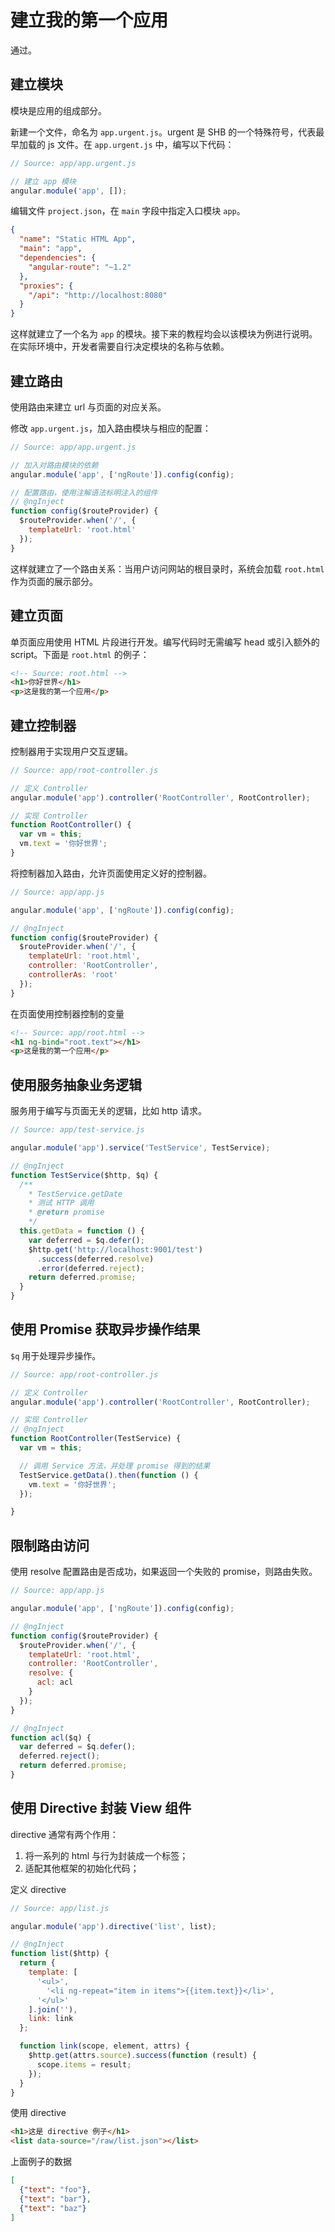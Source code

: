 建立我的第一个应用
================

通过。


建立模块
----------------

模块是应用的组成部分。

新建一个文件，命名为 `app.urgent.js`。urgent 是 SHB 的一个特殊符号，代表最早加载的 js 文件。在 `app.urgent.js` 中，编写以下代码：

```javascript
// Source: app/app.urgent.js

// 建立 app 模块
angular.module('app', []);
```

编辑文件 `project.json`，在 `main` 字段中指定入口模块 `app`。

```json
{
  "name": "Static HTML App",
  "main": "app",
  "dependencies": {
    "angular-route": "~1.2"
  },
  "proxies": {
    "/api": "http://localhost:8080"
  }
}
```

这样就建立了一个名为 `app` 的模块。接下来的教程均会以该模块为例进行说明。在实际环境中，开发者需要自行决定模块的名称与依赖。


建立路由
-------

使用路由来建立 url 与页面的对应关系。

修改 `app.urgent.js`，加入路由模块与相应的配置：

```javascript
// Source: app/app.urgent.js

// 加入对路由模块的依赖
angular.module('app', ['ngRoute']).config(config);

// 配置路由，使用注解语法标明注入的组件
// @ngInject
function config($routeProvider) {
  $routeProvider.when('/', {
    templateUrl: 'root.html'
  });
}
```
这样就建立了一个路由关系：当用户访问网站的根目录时，系统会加载 `root.html` 作为页面的展示部分。

建立页面
-------

单页面应用使用 HTML 片段进行开发。编写代码时无需编写 head 或引入额外的 script。下面是 `root.html` 的例子：

```html
<!-- Source: root.html -->
<h1>你好世界</h1>
<p>这是我的第一个应用</p>
```

建立控制器
-------

控制器用于实现用户交互逻辑。

```javascript
// Source: app/root-controller.js

// 定义 Controller
angular.module('app').controller('RootController', RootController);

// 实现 Controller
function RootController() {
  var vm = this;
  vm.text = '你好世界';
}
```

将控制器加入路由，允许页面使用定义好的控制器。

```javascript
// Source: app/app.js

angular.module('app', ['ngRoute']).config(config);

// @ngInject
function config($routeProvider) {
  $routeProvider.when('/', {
    templateUrl: 'root.html',
    controller: 'RootController',
    controllerAs: 'root'
  });
}
```

在页面使用控制器控制的变量

```html
<!-- Source: app/root.html -->
<h1 ng-bind="root.text"></h1>
<p>这是我的第一个应用</p>
```

使用服务抽象业务逻辑
------------------

服务用于编写与页面无关的逻辑，比如 http 请求。

```javascript
// Source: app/test-service.js

angular.module('app').service('TestService', TestService);

// @ngInject
function TestService($http, $q) {
  /**
    * TestService.getDate
    * 测试 HTTP 调用
    * @return promise
    */
  this.getData = function () {
    var deferred = $q.defer();
    $http.get('http://localhost:9001/test')
      .success(deferred.resolve)
      .error(deferred.reject);
    return deferred.promise;
  }
}
```

使用 Promise 获取异步操作结果
----

`$q` 用于处理异步操作。

```javascript
// Source: app/root-controller.js

// 定义 Controller
angular.module('app').controller('RootController', RootController);

// 实现 Controller
// @ngInject
function RootController(TestService) {
  var vm = this;

  // 调用 Service 方法，并处理 promise 得到的结果
  TestService.getData().then(function () {
    vm.text = '你好世界';
  });

}
```

## 限制路由访问

使用 resolve 配置路由是否成功，如果返回一个失败的 promise，则路由失败。

```javascript
// Source: app/app.js

angular.module('app', ['ngRoute']).config(config);

// @ngInject
function config($routeProvider) {
  $routeProvider.when('/', {
    templateUrl: 'root.html',
    controller: 'RootController',
    resolve: {
      acl: acl
    }
  });
}

// @ngInject
function acl($q) {
  var deferred = $q.defer();
  deferred.reject();
  return deferred.promise;
}
```

## 使用 Directive 封装 View 组件

directive 通常有两个作用：

1. 将一系列的 html 与行为封装成一个标签；
2. 适配其他框架的初始化代码；

定义 directive
```javascript
// Source: app/list.js

angular.module('app').directive('list', list);

// @ngInject
function list($http) {
  return {
    template: [
      '<ul>',
        '<li ng-repeat="item in items">{{item.text}}</li>',
      '</ul>'
    ].join(''),
    link: link
  };

  function link(scope, element, attrs) {
    $http.get(attrs.source).success(function (result) {
      scope.items = result;
    });
  }
}
```

使用 directive
```html
<h1>这是 directive 例子</h1>
<list data-source="/raw/list.json"></list>
```

上面例子的数据
```json
[
  {"text": "foo"},
  {"text": "bar"},
  {"text": "baz"}
]
```
